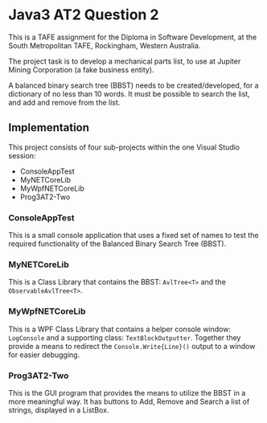 
# Java3 AT2 Question 2
This is a TAFE assignment for the Diploma in Software Development, at the South Metropolitan TAFE,
Rockingham, Western Australia.

The project task is to develop a mechanical parts list,
to use at Jupiter Mining Corporation (a fake business entity).

A balanced binary search tree (BBST) needs to be created/developed, for a dictionary
of no less than 10 words.  It must be possible to search the list, and add
and remove from the list.

## Implementation
This project consists of four sub-projects within the one Visual Studio session:

- ConsoleAppTest
- MyNETCoreLib
- MyWpfNETCoreLib
- Prog3AT2-Two

### ConsoleAppTest
This is a small console application that uses a fixed set of names to test the required 
functionality of the Balanced Binary Search Tree (BBST).

### MyNETCoreLib
This is a Class Library that contains the BBST: `AvlTree<T>` and the
`ObservableAvlTree<T>`.

### MyWpfNETCoreLib
This is a WPF Class Library that contains a helper console window:
`LogConsole` and a supporting class: `TextBlockOutputter`.
Together they provide a means to redirect the `Console.Write{Line}()`
output to a window for easier debugging.

### Prog3AT2-Two
This is the GUI program that provides the means to utilize the BBST in
a more meaningful way.  It has buttons to Add, Remove and Search a
list of strings, displayed in a ListBox.
